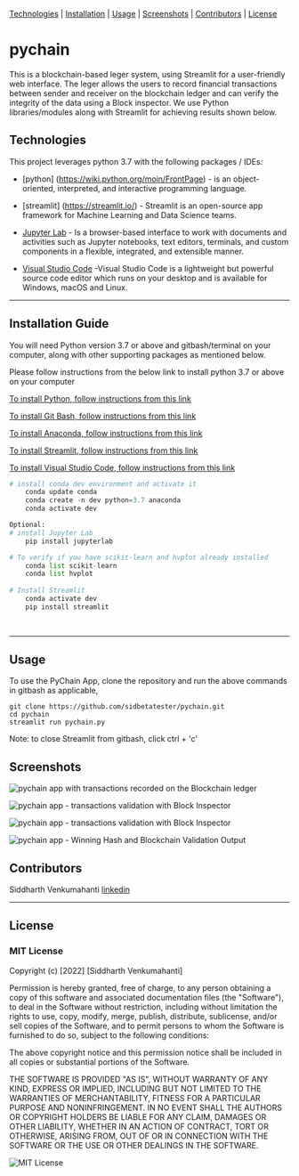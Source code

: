 [Technologies](#Technologies) | [Installation](#installation-guide) | [Usage](#usage) | [Screenshots](#screenshots) | [Contributors](#contributors) | [License](#license)

# pychain
This is a blockchain-based leger system, using Streamlit for a user-friendly web interface. The leger allows the users to record financial transactions between sender and receiver on the blockchain ledger and can verify the integrity of the data using a Block inspector. We use Python libraries/modules along with Streamlit for achieving results shown below. 

## Technologies

This project leverages python 3.7 with the following packages / IDEs:

* [python] (https://wiki.python.org/moin/FrontPage) - is an object-oriented, interpreted, and interactive programming language.

* [streamlit] (https://streamlit.io/) - Streamlit is an open-source app framework for Machine Learning and Data Science teams.

* [Jupyter Lab](https://jupyterlab.readthedocs.io/en/stable/#) - Is a browser-based interface to work with documents and activities such as Jupyter notebooks, text editors, terminals, and custom components in a flexible, integrated, and extensible manner.

* [Visual Studio Code](https://code.visualstudio.com/?wt.mc_id=DX_841432) -Visual Studio Code is a lightweight but powerful source code editor which runs on your desktop and is available for Windows, macOS and Linux. 

---

## Installation Guide

You will need Python version 3.7 or above and gitbash/terminal on your computer, along with other supporting packages as mentioned below. 

Please follow instructions from the below link to install python 3.7 or above on your computer

[To install Python, follow instructions from this link](https://www.python.org/downloads/)

[To install Git Bash, follow instructions from this link](https://github.com/git-guides/install-git)

[To install Anaconda, follow instructions from this link ](https://docs.anaconda.com/anaconda/install/)

[To install Streamlit, follow instructions from this link ](https://docs.streamlit.io/library/get-started/installation)

[To install Visual Studio Code, follow instructions from this link ](https://code.visualstudio.com/docs/setup/setup-overview)

```python
# install conda dev environment and activate it
    conda update conda
    conda create -n dev python=3.7 anaconda
    conda activate dev

Optional:
# install Jupyter Lab
    pip install jupyterlab

# To verify if you have scikit-learn and hvplot already installed
    conda list scikit-learn
    conda list hvplot
  
# Install Streamlit 
    conda activate dev
    pip install streamlit 
    
 
```

---


## Usage

To use the PyChain App, clone the repository and run the above commands in gitbash as applicable,

```git
git clone https://github.com/sidbetatester/pychain.git
cd pychain
streamlit run pychain.py
```
Note: to close Streamlit from gitbash, click ctrl + 'c'

## Screenshots

![pychain app with transactions recorded on the Blockchain ledger](Images/image1.jpg)

![pychain app - transactions validation with Block Inspector](Images/image2.jpg)

![pychain app - transactions validation with Block Inspector](Images/image3.jpg)

![pychain app - Winning Hash and Blockchain Validation Output](Images/image4.jpg)


## Contributors

Siddharth Venkumahanti
[linkedin](https://www.linkedin.com/in/siddharthvenkumahanti/)


---


## License

### MIT License

Copyright (c) [2022] [Siddharth Venkumahanti]

Permission is hereby granted, free of charge, to any person obtaining a copy
of this software and associated documentation files (the "Software"), to deal
in the Software without restriction, including without limitation the rights
to use, copy, modify, merge, publish, distribute, sublicense, and/or sell
copies of the Software, and to permit persons to whom the Software is
furnished to do so, subject to the following conditions:

The above copyright notice and this permission notice shall be included in all
copies or substantial portions of the Software.

THE SOFTWARE IS PROVIDED "AS IS", WITHOUT WARRANTY OF ANY KIND, EXPRESS OR
IMPLIED, INCLUDING BUT NOT LIMITED TO THE WARRANTIES OF MERCHANTABILITY,
FITNESS FOR A PARTICULAR PURPOSE AND NONINFRINGEMENT. IN NO EVENT SHALL THE
AUTHORS OR COPYRIGHT HOLDERS BE LIABLE FOR ANY CLAIM, DAMAGES OR OTHER
LIABILITY, WHETHER IN AN ACTION OF CONTRACT, TORT OR OTHERWISE, ARISING FROM,
OUT OF OR IN CONNECTION WITH THE SOFTWARE OR THE USE OR OTHER DEALINGS IN THE
SOFTWARE.

![MIT License](Images/MIT_License.png)
